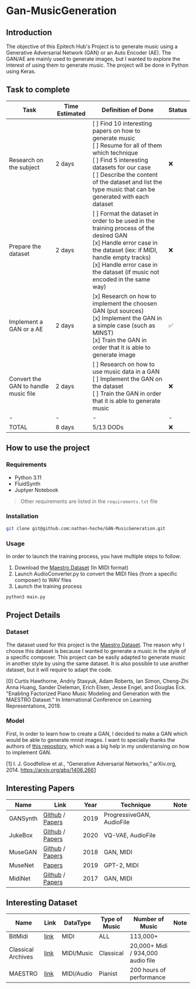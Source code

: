 # Gan-MusicGeneration

## Introduction

The objective of this Epitech Hub's Project is to generate music using a Generative Adversarial Network (GAN) or an Auto Encoder (AE). The GAN/AE are mainly used to generate images, but I wanted to explore the interest of using them to generate music. The project will be done in Python using Keras.

## Task to complete

| Task | Time Estimated | Definition of Done | Status |
| ---- | -------------- |  ------------------ | ------ |
| Research on the subject | 2 days | [ ] Find 10 interesting papers on how to generate music <br> [ ] Resume for all of them which technique <br> [ ] Find 5 interesting datasets for our case <br> [ ] Describe the content of the dataset and list the type music that can be generated with each dataset | ❌ |
| Prepare the dataset | 2 days |  [ ] Format the dataset in order to be used in the training process of the desired GAN <br> [x] Handle error case in the dataset (iex: if MIDI, handle empty tracks) <br> [x] Handle error case in the dataset (if music not encoded in the same way) | ❌ |
| Implement a GAN or a AE | 2 days |  [x] Research on how to implement the choosen GAN (put sources) <br> [x] Implement the GAN in a simple case (such as MINST) <br> [x] Train the GAN in order that it is able to generate image | ✅ |
| Convert the GAN to handle music file | 2 days | [ ] Research on how to use music data in a GAN <br> [ ] Implement the GAN on the dataset <br> [ ] Train the GAN in order that it is able to generate music | ❌ |
|-|-|-|-|
| TOTAL| 8 days | 5/13 DODs | ❌ | 

## How to use the project

### Requirements

- Python 3.11
- FluidSynth
- Juptyer Notebook

> Other requirements are listed in the `requirements.txt` file

### Installation

```bash
git clone git@github.com:nathan-hoche/GAN-MusicGeneration.git
```

### Usage

In order to launch the training process, you have multiple steps to follow:
1. Download the [Maestro Dataset](https://magenta.tensorflow.org/datasets/maestro) (In MIDI format)
2. Launch AudioConverter.py to convert the MIDI files (from a specific composer) to WAV files
3. Launch the training process

```bash
python3 main.py
```

## Project Details

### Dataset

The dataset used for this project is the [Maestro Dataset](https://magenta.tensorflow.org/datasets/maestro). The reason why I choose this dataset is because I wanted to generate a music in the style of a specific composer. This project can be easily adapted to generate music in another style by using the same dataset. It is also possible to use another dataset, but it will require to adapt the code.

[0] Curtis Hawthorne, Andriy Stasyuk, Adam Roberts, Ian Simon, Cheng-Zhi Anna Huang, Sander Dieleman, Erich Elsen, Jesse Engel, and Douglas Eck. "Enabling Factorized Piano Music Modeling and Generation with the MAESTRO Dataset." In International Conference on Learning Representations, 2019.

### Model

First, In order to learn how to create a GAN, I decided to make a GAN which would be able to generate mnist images. I want to specially thanks the authors of [this repository](https://github.com/eriklindernoren/Keras-GAN), which was a big help in my understansing on how to implement GAN.

[1] I. J. Goodfellow et al., “Generative Adversarial Networks,” arXiv.org, 2014. https://arxiv.org/abs/1406.2661
‌




## Interesting Papers

| Name | Link | Year | Technique | Note |
| ---- | ---- | ---- | --------- | ---- |
| GANSynth | [Github](https://github.com/magenta/magenta/tree/main/magenta/models/gansynth) / [Papers](https://magenta.tensorflow.org/gansynth) | 2019 | ProgressiveGAN, AudioFile |  |
| JukeBox | [Github](https://github.com/openai/jukebox/) / [Papers](https://openai.com/research/jukebox) | 2020 | VQ-VAE, AudioFile |  |
| MuseGAN | [Github](https://github.com/salu133445/musegan) / [Papers](https://salu133445.github.io/musegan) | 2018 | GAN, MIDI |  |
| MuseNet | [Papers](https://openai.com/research/musenet) | 2019 | GPT-2, MIDI |  |
| MidiNet | [Github](https://github.com/RichardYang40148/MidiNet/tree/master/v1) / [Papers](https://arxiv.org/abs/1703.10847) | 2017 | GAN, MIDI |  |

## Interesting Dataset

| Name | Link | DataType | Type of Music | Number of Music | Note |
| ---- | ---- | -------- | ------------- | --------------- | ---- |
| BitMidi | [link](https://bitmidi.com) | MIDI | ALL | 113,000+ |  |
| Classical Archives | [link](https://www.classicalarchives.com/newca/#!/) | MIDI/Music | Classical | 20,000+ Midi / 934,000 audio file |  |
| MAESTRO | [link](https://magenta.tensorflow.org/datasets/maestro) | MIDI/Audio | Pianist | 200 hours of performance | |
